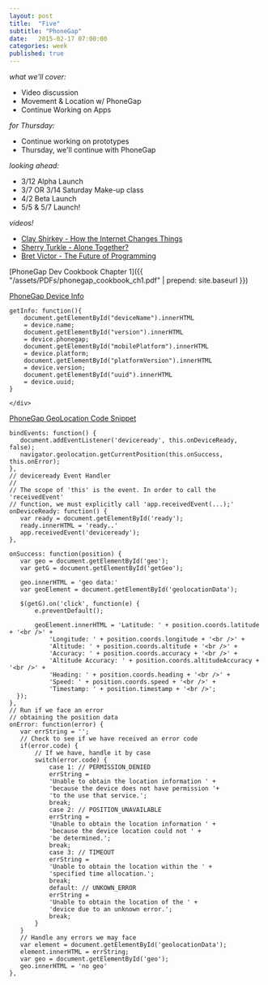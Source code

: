 ```yaml
---
layout: post
title:  "Five"
subtitle: "PhoneGap"
date:   2015-02-17 07:00:00
categories: week
published: true
---
```


*what we'll cover:*

- Video discussion
- Movement & Location w/ PhoneGap
- Continue Working on Apps

*for Thursday:*

- Continue working on prototypes
- Thursday, we'll continue with PhoneGap


*looking ahead:*

- 3/12 Alpha Launch
- 3/7 OR 3/14 Saturday Make-up class
- 4/2 Beta Launch
- 5/5 & 5/7 Launch!

*videos!*

- [Clay Shirkey - How the Internet Changes Things](http://www.ted.com/talks/clay_shirky_how_the_internet_will_one_day_transform_government)
- [Sherry Turkle - Alone Together?](http://www.ted.com/talks/sherry_turkle_alone_together?language=en)
- [Bret Victor - The Future of Programming](https://vimeo.com/71278954)

[PhoneGap Dev Cookbook Chapter 1]({{ "/assets/PDFs/phonegap_cookbook_ch1.pdf" | prepend: site.baseurl }})

<div class="expander">
  <a href="javascript:void(0)" id="js-expander-trigger-2" class="expander-trigger expander-hidden demo">PhoneGap Device Info</a>
  <div id="js-expander-content-2" class="expander-content" markdown="1">

    getInfo: function(){
        document.getElementById("deviceName").innerHTML
        = device.name;
        document.getElementById("version").innerHTML
        = device.phonegap;
        document.getElementById("mobilePlatform").innerHTML
        = device.platform;
        document.getElementById("platformVersion").innerHTML
        = device.version;
        document.getElementById("uuid").innerHTML
        = device.uuid;
    }

    </div>
</div>


<div class="expander">
  <a href="javascript:void(0)" id="js-expander-trigger-B" class="expander-trigger expander-hidden demo">PhoneGap GeoLocation Code Snippet</a>
  <div id="js-expander-content-B" class="expander-content" markdown="1">


    bindEvents: function() {
       document.addEventListener('deviceready', this.onDeviceReady, false);
       navigator.geolocation.getCurrentPosition(this.onSuccess, this.onError);
    },
    // deviceready Event Handler
    //
    // The scope of 'this' is the event. In order to call the 'receivedEvent'
    // function, we must explicitly call 'app.receivedEvent(...);'
    onDeviceReady: function() {
       var ready = document.getElementById('ready');
       ready.innerHTML = 'ready..'
       app.receivedEvent('deviceready');
    },

    onSuccess: function(position) {
       var geo = document.getElementById('geo');
       var getG = document.getElementById('getGeo');

       geo.innerHTML = 'geo data:'
       var geoElement = document.getElementById('geolocationData');

       $(getG).on('click', function(e) {
           e.preventDefault();

           geoElement.innerHTML = 'Latitude: ' + position.coords.latitude + '<br />' +
               'Longitude: ' + position.coords.longitude + '<br />' +
               'Altitude: ' + position.coords.altitude + '<br />' +
               'Accuracy: ' + position.coords.accuracy + '<br />' +
               'Altitude Accuracy: ' + position.coords.altitudeAccuracy + '<br />' +
               'Heading: ' + position.coords.heading + '<br />' +
               'Speed: ' + position.coords.speed + '<br />' +
               'Timestamp: ' + position.timestamp + '<br />';
      });
    },
    // Run if we face an error
    // obtaining the position data
    onError: function(error) {
       var errString = '';
       // Check to see if we have received an error code
       if(error.code) {
           // If we have, handle it by case
           switch(error.code) {
               case 1: // PERMISSION_DENIED
               errString =
               'Unable to obtain the location information ' +
               'because the device does not have permission '+
               'to the use that service.';
               break;
               case 2: // POSITION_UNAVAILABLE
               errString =
               'Unable to obtain the location information ' +
               'because the device location could not ' +
               'be determined.';
               break;
               case 3: // TIMEOUT
               errString =
               'Unable to obtain the location within the ' +
               'specified time allocation.';
               break;
               default: // UNKOWN_ERROR
               errString =
               'Unable to obtain the location of the ' +
               'device due to an unknown error.';
               break;
           }
       }
       // Handle any errors we may face
       var element = document.getElementById('geolocationData');
       element.innerHTML = errString;
       var geo = document.getElementById('geo');
       geo.innerHTML = 'no geo'
    },
</div>
</div>
